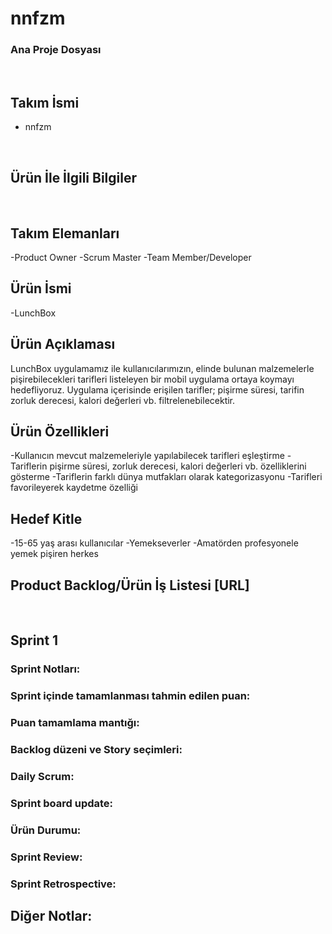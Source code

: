 # nnfzm
### Ana Proje Dosyası
<br />

## Takım İsmi
- nnfzm
<br />

## Ürün İle İlgili Bilgiler
<br />

## Takım Elemanları
-Product Owner
-Scrum Master
-Team Member/Developer
<br />

## Ürün İsmi
-LunchBox
<br />

## Ürün Açıklaması
LunchBox uygulamamız ile kullanıcılarımızın, elinde bulunan malzemelerle pişirebilecekleri tarifleri listeleyen bir mobil uygulama ortaya koymayı hedefliyoruz. Uygulama içerisinde erişilen tarifler; pişirme süresi, tarifin zorluk derecesi, kalori değerleri vb. filtrelenebilecektir. 
<br />

## Ürün Özellikleri
-Kullanıcın mevcut malzemeleriyle yapılabilecek tarifleri eşleştirme
-Tariflerin pişirme süresi, zorluk derecesi, kalori değerleri vb. özelliklerini gösterme
-Tariflerin farklı dünya mutfakları olarak kategorizasyonu
-Tarifleri favorileyerek kaydetme özelliği
<br />

## Hedef Kitle
-15-65 yaş arası kullanıcılar
-Yemekseverler
-Amatörden profesyonele yemek pişiren herkes
<br />

## Product Backlog/Ürün İş Listesi [URL]
<br />

## Sprint 1
### Sprint Notları:
### Sprint içinde tamamlanması tahmin edilen puan:
### Puan tamamlama mantığı:
### Backlog düzeni ve Story seçimleri:

### Daily Scrum:

### Sprint board update:

### Ürün Durumu:

### Sprint Review:

### Sprint Retrospective:

## Diğer Notlar:
